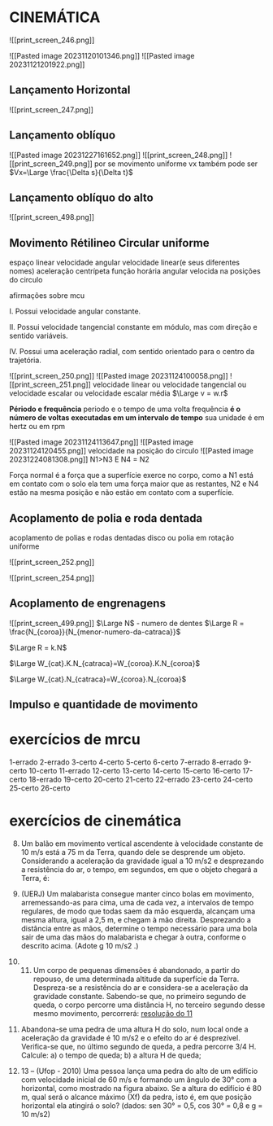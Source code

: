 # CINEMÁTICA

![[print_screen_246.png]]

![[Pasted image 20231120101346.png]]
![[Pasted image 20231121201922.png]]

## Lançamento Horizontal



![[print_screen_247.png]]



## Lançamento oblíquo
![[Pasted image 20231227161652.png]]
![[print_screen_248.png]]
![[print_screen_249.png]]
por se movimento uniforme vx também pode ser $Vx=\Large \frac{\Delta s}{\Delta t}$

## Lançamento oblíquo do alto

![[print_screen_498.png]]

## Movimento Rétilineo Circular uniforme

espaço linear
velocidade angular
velocidade linear(e seus diferentes nomes)
aceleração centrípeta
função horária angular
velocida na posições do circulo

afirmações sobre mcu

I. Possui velocidade angular constante.

II. Possui velocidade tangencial constante em módulo, mas com direção e sentido variáveis.

IV. Possui uma aceleração radial, com sentido orientado para o centro da trajetória.

![[print_screen_250.png]]
![[Pasted image 20231124100058.png]]
![[print_screen_251.png]]
velocidade linear ou velocidade tangencial ou velocidade escalar ou velocidade escalar média
$\Large v = w.r$

**Périodo e frequência**
periodo e o tempo de uma volta
frequência **é o número de voltas executadas em um intervalo de tempo** sua unidade é em hertz ou em rpm

![[Pasted image 20231124113647.png]]
![[Pasted image 20231124120455.png]]
velocidade na posição do circulo
![[Pasted image 20231224081308.png]]
N1>N3 E N4 = N2

Força normal é a força que a superfície exerce no corpo, como a N1 está em contato com o solo ela tem uma força maior que as restantes, N2 e N4 estão na mesma posição e não estão em contato com a superfície.


## Acoplamento de polia e roda dentada

acoplamento de polias e rodas dentadas
disco ou polia em rotação uniforme

![[print_screen_252.png]]


![[print_screen_254.png]]



## Acoplamento de engrenagens
![[print_screen_499.png]]
$\Large N$ - numero de dentes
$\Large R = \frac{N_{coroa}}{N_{menor-numero-da-catraca}}$

$\Large R = k.N$

$\Large W_{cat}.K.N_{catraca}=W_{coroa}.K.N_{coroa}$

$\Large W_{cat}.N_{catraca}=W_{coroa}.N_{coroa}$

## Impulso e quantidade de movimento

# exercícios de mrcu

1-errado
2-errado
3-certo
4-certo
5-certo
6-certo
7-errado
8-errado
9-certo
10-certo
11-errado
12-certo
13-certo
14-certo
15-certo
16-certo
17-certo
18-errado
19-certo
20-certo
21-certo
22-errado
23-certo
24-certo
25-certo
26-certo
# exercícios de cinemática

8. Um balão em movimento vertical ascendente à velocidade constante de 10 m/s está a 75 m da Terra, quando dele se desprende um objeto. Considerando a aceleração da gravidade igual a 10 m/s2 e desprezando a resistência do ar, o tempo, em segundos, em que o objeto chegará a Terra, é:
9. (UERJ) Um malabarista consegue manter cinco bolas em movimento, arremessando-as para cima, uma de cada vez, a intervalos de tempo regulares, de modo que todas saem da mão esquerda, alcançam uma mesma altura, igual a 2,5 m, e chegam à mão direita. Desprezando a distância entre as mãos, determine o tempo necessário para uma bola sair de uma das mãos do malabarista e chegar à outra, conforme o descrito acima. (Adote g 10 m/s2 .)
11. 11. Um corpo de pequenas dimensões é abandonado, a partir do repouso, de uma determinada altitude da superfície da Terra. Despreza-se a resistência do ar e considera-se a aceleração da gravidade constante. Sabendo-se que, no primeiro segundo de queda, o corpo percorre uma distância H, no terceiro segundo desse mesmo movimento, percorrerá: 
	  [resolução do 11](https://www.youtube.com/watch?v=Ko7N5gUz8ro)
16. Abandona-se uma pedra de uma altura H do solo, num local onde a aceleração da gravidade é 10 m/s2 e o efeito do ar é desprezível. Verifica-se que, no último segundo de queda, a pedra percorre 3/4 H. Calcule: a) o tempo de queda; b) a altura H de queda;

18. 13 – (Ufop - 2010) Uma pessoa lança uma pedra do alto de um edifício com velocidade inicial de 60 m/s e formando um ângulo de 30° com a horizontal, como mostrado na figura abaixo. Se a altura do edifício é 80 m, qual será o alcance máximo (Xf) da pedra, isto é, em que posição horizontal ela atingirá o solo? (dados: sen 30° = 0,5, cos 30° = 0,8 e g = 10 m/s2)


